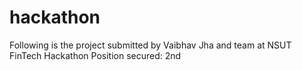 # hackathon

Following is the project submitted by Vaibhav Jha and team at NSUT FinTech Hackathon
Position secured: 2nd
